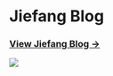Jiefang Blog
========

### [View Jiefang Blog &rarr;](https://jijijiefang.github.io/)  

![](https://jijijiefang.github.io/img/blog-desktop.jpg)
